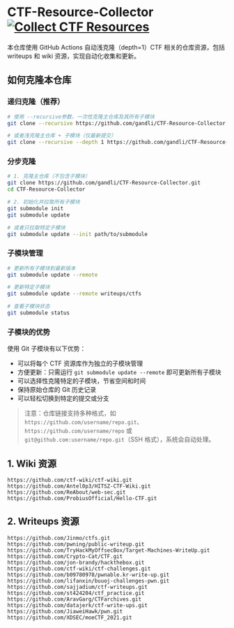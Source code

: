 # CTF-Resource-Collector [![Collect CTF Resources](https://github.com/gandli/CTF-Resource-Collector/actions/workflows/clone-submodules.yml/badge.svg)](https://github.com/gandli/CTF-Resource-Collector/actions/workflows/clone-submodules.yml)

本仓库使用 GitHub Actions 自动浅克隆（depth=1）CTF 相关的仓库资源，包括 writeups 和 wiki 资源，实现自动化收集和更新。

## 如何克隆本仓库

### 递归克隆（推荐）

```bash
# 使用 --recursive参数，一次性克隆主仓库及其所有子模块
git clone --recursive https://github.com/gandli/CTF-Resource-Collector.git

# 或者浅克隆主仓库 + 子模块（仅最新提交）
git clone --recursive --depth 1 https://github.com/gandli/CTF-Resource-Collector.git
```

### 分步克隆

```bash
# 1. 克隆主仓库（不包含子模块）
git clone https://github.com/gandli/CTF-Resource-Collector.git
cd CTF-Resource-Collector

# 2. 初始化并拉取所有子模块
git submodule init
git submodule update

# 或者只拉取特定子模块
git submodule update --init path/to/submodule
```

### 子模块管理

```bash
# 更新所有子模块到最新版本
git submodule update --remote

# 更新特定子模块
git submodule update --remote writeups/ctfs

# 查看子模块状态
git submodule status
```

### 子模块的优势

使用 Git 子模块有以下优势：

- 可以将每个 CTF 资源库作为独立的子模块管理
- 方便更新：只需运行 `git submodule update --remote` 即可更新所有子模块
- 可以选择性克隆特定的子模块，节省空间和时间
- 保持原始仓库的 Git 历史记录
- 可以轻松切换到特定的提交或分支

> 注意：仓库链接支持多种格式，如 `https://github.com/username/repo.git`、`https://github.com/username/repo` 或 `git@github.com:username/repo.git`（SSH 格式），系统会自动处理。

## 1. Wiki 资源

```
https://github.com/ctf-wiki/ctf-wiki.git
https://github.com/Antel0p3/HITSZ-CTF-Wiki.git
https://github.com/ReAbout/web-sec.git
https://github.com/ProbiusOfficial/Hello-CTF.git
```

## 2. Writeups 资源

```
https://github.com/Jinmo/ctfs.git
https://github.com/pwning/public-writeup.git
https://github.com/TryHackMyOffsecBox/Target-Machines-WriteUp.git
https://github.com/Crypto-Cat/CTF.git
https://github.com/jon-brandy/hackthebox.git
https://github.com/ctf-wiki/ctf-challenges.git
https://github.com/b09780978/pwnable.kr-write-up.git
https://github.com/lifanxin/buuoj-challenges-pwn.git
https://github.com/sajjadium/ctf-writeups.git
https://github.com/st424204/ctf_practice.git
https://github.com/AravGarg/CTFarchives.git
https://github.com/datajerk/ctf-write-ups.git
https://github.com/JiaweiHawk/pwn.git
https://github.com/XDSEC/moeCTF_2021.git
```
